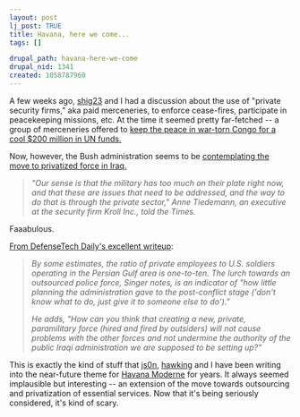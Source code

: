 ```yaml
--- 
layout: post
lj_post: TRUE
title: Havana, here we come...
tags: []

drupal_path: havana-here-we-come
drupal_nid: 1341
created: 1058787960
---
```

A few weeks ago, <a href="http://shig23.livejournal.com">shig23</a> and I had a discussion about the use of "private security firms," aka paid merceneries, to enforce cease-fires, participate in peacekeeping missions, etc. At the time it seemed pretty far-fetched -- a group of merceneries offered to <a href="http://www.techcentralstation.com/1051/defensewrapper.jsp?PID=1051-350&CID=1051-062603A" target="_blank">keep the peace in war-torn Congo for a cool $200 million in UN funds.</a> 

Now, however, the Bush administration seems to be <a href="http://www.nytimes.com/2003/07/18/international/worldspecial/18SECU.html?hp" target="_blank">contemplating the move to privatized force in Iraq.</a>

<blockquote><i>"Our sense is that the military has too much on their plate right now, and that these are issues that need to be addressed, and the way to do that is through the private sector," Anne Tiedemann, an executive at the security firm Kroll Inc., told the Times. </i></blockquote>
Faaabulous.

<a href="http://www.defensetech.org/archives/000498.html" target="_blank">From DefenseTech Daily's excellent writeup</a>:

<blockquote><i>By some estimates, the ratio of private employees to U.S. soldiers operating in the Persian Gulf area is one-to-ten.
The lurch towards an outsourced police force, Singer notes, is an indicator of "how little planning the administration gave to the post-conflict stage ('don't know what to do, just give it to someone else to do')."

He adds, "How can you think that creating a new, private, paramilitary force (hired and fired by outsiders) will not cause problems with the other forces and not undermine the authority of the public Iraqi administration we are supposed to be setting up?"</i></blockquote>

This is exactly the kind of stuff that <a href="http://js0n.livejournal.com">js0n</a>, <a href="http://hawking.livejournal.com">hawking</a> and I have been writing into the near-future theme for <a href="http://www.havana-mod.com" target="_blank">Havana Moderne</a> for years. It always seemed implausible but interesting -- an extension of the move towards outsourcing and privatization of essential services. Now that it's being seriously considered, it's kind of scary.
